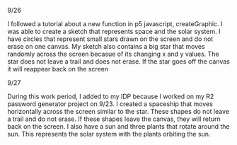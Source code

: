9/26

I followed a tutorial about a new function in p5 javascript, createGraphic. I was able to create a sketch that represents space and the solar system. I have circles that represent small stars drawn on the screen and do not erase on one canvas. My sketch also contains a big star that moves randomly across the screen becasue of its changing x and y values. The star does not leave a trail and does not erase. If the star goes off the canvas it will reappear back on the screen

 
9/27

During this work period, I added to my IDP because I worked on my R2 password generator project on 9/23. I created a spaceship that moves horizontally across the screen similar to the star. These shapes do not leave a trail and do not erase. If these shapes leave the canvas, they will return back on the screen. I also have a sun and three plants that rotate around the sun. This represents the solar system with the plants orbiting the sun.

